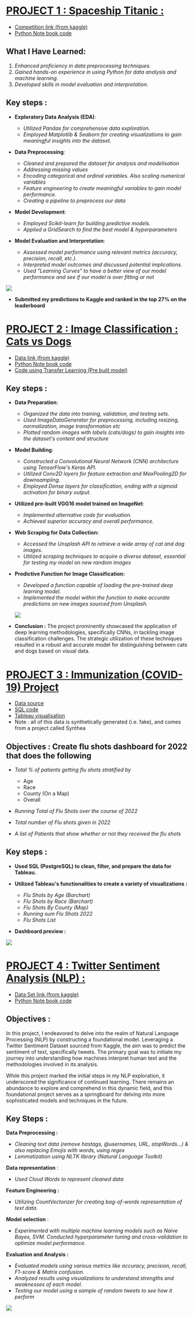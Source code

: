 # [PROJECT 1 : Spaceship Titanic :](https://github.com/cebsmind/portfolio/blob/main/TitanicSpaceShip.ipynb) 
- [Competition link (from kaggle)](https://www.kaggle.com/competitions/spaceship-titanic)
- [Python Note book code](https://github.com/cebsmind/portfolio/blob/main/TitanicSpaceShip.ipynb)
  
## What I Have Learned:
1. *Enhanced proficiency in data preprocessing techniques.*
2. *Gained hands-on experience in using Python for data analysis and machine learning.*
3. *Developed skills in model evaluation and interpretation.*

## Key steps :

* **Exploratory Data Analysis (EDA)**:
  - *Utilized Pandas for comprehensive data exploration.*
  - *Employed Matplotlib & Seaborn for creating visualizations to gain meaningful insights into the dataset.*

* **Data Preprocessing**:
  - *Cleaned and prepared the dataset for analysis and modelisation*
  - *Addressing missing values*
  - *Encoding categorical and ordinal variables. Also scaling numerical variables*
  - *Feature engineering to create meaningful variables to gain model performance.*
  - *Creating a pipeline to preprocess our data*

* **Model Development**:
  - *Employed Scikit-learn for building predictive models.*
  - *Applied a GridSearch to find the best model & hyperparameters*
   

* **Model Evaluation and Interpretation**:
  - *Assessed model performance using relevant metrics (accuracy, precision, recall, etc.).*
  - *Interpreted model outcomes and discussed potential implications.*
  - *Used "Learning Curves" to have a better view of our model performance and see if our model is over fitting or not*

![](https://github.com/cebsmind/portfolio/blob/main/images/download.png?raw=true)


* **Submitted my predictions to Kaggle and ranked in the top 27% on the leaderboard**

# [PROJECT 2 : Image Classification : Cats vs Dogs ](https://github.com/cebsmind/portfolio/blob/main/Deep%20Learning%20CatDog.ipynb) 
- [Data link (from kaggle)](https://www.kaggle.com/datasets/d4rklucif3r/cat-and-dogs)
- [Python Note book code](https://github.com/cebsmind/portfolio/blob/main/Deep%20Learning%20CatDog.ipynb)
- [Code using Transfer Learning (Pre built model)](https://github.com/cebsmind/portfolio/blob/main/TransferLearningCatvsDogs.ipynb)
  
## Key steps :

* **Data Preparation**:
  - *Organized the data into training, validation, and testing sets.*
  - *Used ImageDataGenerator for preprocessing, including resizing, normalization, image transformation etc*
  - *Plotted random images with labels (cats/dogs) to gain insights into the dataset's content and structure*

* **Model Building**:
  - *Constructed a Convolutional Neural Network (CNN) architecture using TensorFlow's Keras API.*
  - *Utilized Conv2D layers for feature extraction and MaxPooling2D for downsampling.*
  - *Employed Dense layers for classification, ending with a sigmoid activation for binary output.*

* **Utilized pre-built VGG16 model trained on ImageNet**:
   - *Implemented alternative code for evaluation.*
   - *Achieved superior accuracy and overall performance.*
   
* **Web Scraping for Data Collection:**
  - *Accessed the Unsplash API to retrieve a wide array of cat and dog images.*
  - *Utilized scraping techniques to acquire a diverse dataset, essential for testing my model on new random images*
  
* **Predictive Function for Image Classification:**
  - *Developed a function capable of loading the pre-trained deep learning model.*
  - *Implemented the model within the function to make accurate predictions on new images sourced from Unsplash.*

  ![](https://github.com/cebsmind/portfolio/blob/main/images/deeplearning.jpg?raw=true)


* **Conclusion :**
  The project prominently showcased the application of deep learning methodologies, specifically CNNs, in tackling image classification challenges. The strategic utilization of these techniques resulted in a robust and accurate model for distinguishing between cats and dogs based on visual data.






# [PROJECT 3 : Immunization (COVID-19) Project](https://public.tableau.com/app/profile/cebrail/viz/ImmunizationFlu/Tableaudebord1)
- [Data source](https://github.com/cebsmind/portfolio/tree/main/sql-data)
- [SQL code](https://github.com/cebsmind/portfolio/blob/main/SQL-code)
- [Tableau visualisation](https://public.tableau.com/app/profile/cebrail/viz/ImmunizationFlu/Tableaudebord1)
- Note : all of this data is synthetically generated (i.e. fake), and comes from a project called Synthea
  
## Objectives : Create flu shots dashboard for 2022 that does the following

* *Total % of patients getting flu shots stratified by*
   - Age
   - Race
   - County (On a Map)
   - Overall
    
* *Running Total of Flu Shots over the course of 2022*
* *Total number of Flu shots given in 2022*
* *A list of Patients that show whether or not they received the flu shots*
   
## Key steps :

* **Used SQL (PostgreSQL) to clean, filter, and prepare the data for Tableau.**
  
* **Utilized Tableau's functionalities to create a variety of visualizations :**
  - *Flu Shots by Age (Barchart)*
  - *Flu Shots by Race (Barchart)*
  - *Flu Shots By County (Map)*
  - *Running sum Flu Shots 2022*
  - *Flu Shots List*
    
* **Dashboard preview :** 

![](https://github.com/cebsmind/portfolio/blob/main/images/DataFluShots.png?raw=true)


# [PROJECT 4 : Twitter Sentiment Analysis (NLP) :](https://github.com/cebsmind/portfolio/blob/main/Tweeter%20Sentiment%20Analysis%20Beginner.ipynb) 
- [Data Set link (from kaggle)](https://www.kaggle.com/datasets/kazanova/sentiment140)
- [Python Note book code](https://github.com/cebsmind/portfolio/blob/main/Tweeter%20Sentiment%20Analysis%20Beginner.ipynb)

## Objectives : 
In this project, I endeavored to delve into the realm of Natural Language Processing (NLP) by constructing a foundational model. Leveraging a Twitter Sentiment Dataset sourced from Kaggle, the aim was to predict the sentiment of text, specifically tweets. The primary goal was to initiate my journey into understanding how machines interpret human text and the methodologies involved in its analysis.

While this project marked the initial steps in my NLP exploration, it underscored the significance of continued learning. There remains an abundance to explore and comprehend in this dynamic field, and this foundational project serves as a springboard for delving into more sophisticated models and techniques in the future.
  
## Key Steps :

**Data Preprocessing :** 
- *Cleaning text data (remove hastags, @usernames, URL, stopWords...) & also replacing Emojis with words, using regex*
- *Lemmatization using NLTK library (Natural Language Toolkit)*

**Data representation** :
- *Used Cloud Words to represent cleaned data*
  
**Feature Engineering :** 
- *Utilizing CountVectorizer for creating bag-of-words representation of text data.*
  
**Model selection** : 
- *Experimented with multiple machine learning models such as Naive Bayes, SVM. Conducted hyperparameter tuning and cross-validation to optimize model performance.*

**Evaluation and Analysis :** 
- *Evaluated models using various metrics like accuracy, precision, recall, F1-score & Matrix confusion.*
- *Analyzed results using visualizations to understand strengths and weaknesses of each model.*
- *Testing our model using a sample of random tweets to see how it perform*

![](https://github.com/cebsmind/portfolio/blob/main/images/download%20-%20Copie.png?raw=true)


